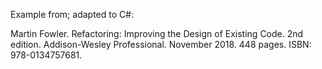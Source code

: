 Example from; adapted to C#:

Martin Fowler. Refactoring: Improving the Design of Existing Code.
2nd edition. Addison-Wesley Professional. November 2018. 448 pages.
ISBN: 978-0134757681.
